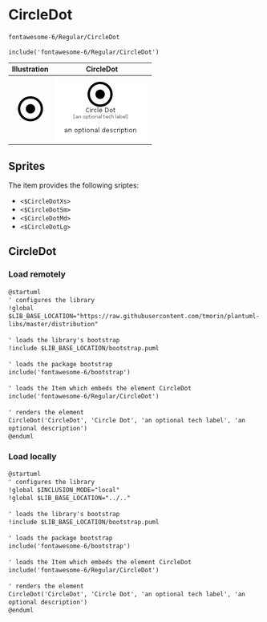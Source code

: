 # CircleDot


```text
fontawesome-6/Regular/CircleDot
```

```text
include('fontawesome-6/Regular/CircleDot')
```



| Illustration | CircleDot |
| :---: | :---: |
| ![illustration for Illustration](../../fontawesome-6/Regular/CircleDot.png) | ![illustration for CircleDot](../../fontawesome-6/Regular/CircleDot.Local.png) |



## Sprites
The item provides the following sriptes:

- `<$CircleDotXs>`
- `<$CircleDotSm>`
- `<$CircleDotMd>`
- `<$CircleDotLg>`





## CircleDot

### Load remotely
```plantuml
@startuml
' configures the library
!global $LIB_BASE_LOCATION="https://raw.githubusercontent.com/tmorin/plantuml-libs/master/distribution"

' loads the library's bootstrap
!include $LIB_BASE_LOCATION/bootstrap.puml

' loads the package bootstrap
include('fontawesome-6/bootstrap')

' loads the Item which embeds the element CircleDot
include('fontawesome-6/Regular/CircleDot')

' renders the element
CircleDot('CircleDot', 'Circle Dot', 'an optional tech label', 'an optional description')
@enduml
```

### Load locally
```plantuml
@startuml
' configures the library
!global $INCLUSION_MODE="local"
!global $LIB_BASE_LOCATION="../.."

' loads the library's bootstrap
!include $LIB_BASE_LOCATION/bootstrap.puml

' loads the package bootstrap
include('fontawesome-6/bootstrap')

' loads the Item which embeds the element CircleDot
include('fontawesome-6/Regular/CircleDot')

' renders the element
CircleDot('CircleDot', 'Circle Dot', 'an optional tech label', 'an optional description')
@enduml
```

